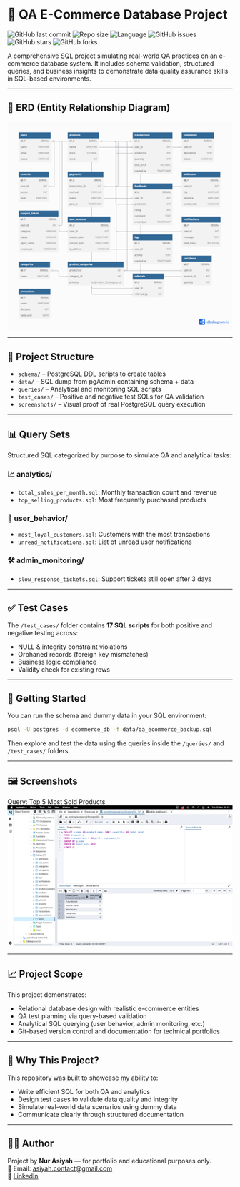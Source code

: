 # 🛒 QA E-Commerce Database Project

![GitHub last commit](https://img.shields.io/github/last-commit/asiyah-qa/qa-ecommerce-database)
![Repo size](https://img.shields.io/github/repo-size/asiyah-qa/qa-ecommerce-database)
![Language](https://img.shields.io/github/languages/top/asiyah-qa/qa-ecommerce-database)
![GitHub issues](https://img.shields.io/github/issues/asiyah-qa/qa-ecommerce-database)
![GitHub stars](https://img.shields.io/github/stars/asiyah-qa/qa-ecommerce-database?style=social)
![GitHub forks](https://img.shields.io/github/forks/asiyah-qa/qa-ecommerce-database?style=social)

A comprehensive SQL project simulating real-world QA practices on an e-commerce database system.
It includes schema validation, structured queries, and business insights to demonstrate data quality assurance skills in SQL-based environments.

---

## 🧱 ERD (Entity Relationship Diagram)

![ERD](./erd/erd.png)

---

## 📂 Project Structure

- `schema/` – PostgreSQL DDL scripts to create tables
- `data/` – SQL dump from pgAdmin containing schema + data
- `queries/` – Analytical and monitoring SQL scripts
- `test_cases/` – Positive and negative test SQLs for QA validation
- `screenshots/` – Visual proof of real PostgreSQL query execution

---

## 📊 Query Sets

Structured SQL categorized by purpose to simulate QA and analytical tasks:

### 📈 analytics/
- `total_sales_per_month.sql`: Monthly transaction count and revenue
- `top_selling_products.sql`: Most frequently purchased products

### 👤 user_behavior/
- `most_loyal_customers.sql`: Customers with the most transactions
- `unread_notifications.sql`: List of unread user notifications

### 🛠️ admin_monitoring/
- `slow_response_tickets.sql`: Support tickets still open after 3 days

---

## ✅ Test Cases

The `/test_cases/` folder contains **17 SQL scripts** for both positive and negative testing across:

- NULL & integrity constraint violations
- Orphaned records (foreign key mismatches)
- Business logic compliance
- Validity check for existing rows

---

## 🚀 Getting Started

You can run the schema and dummy data in your SQL environment:

```bash
psql -U postgres -d ecommerce_db -f data/qa_ecommerce_backup.sql
```

Then explore and test the data using the queries inside the `/queries/` and `/test_cases/` folders.

---

## 🖼️ Screenshots

Query: Top 5 Most Sold Products  
<img src="./screenshots/top_selling_products.png" width="700"/>

---

## 📈 Project Scope

This project demonstrates:

- Relational database design with realistic e-commerce entities
- QA test planning via query-based validation
- Analytical SQL querying (user behavior, admin monitoring, etc.)
- Git-based version control and documentation for technical portfolios

---

## 🌟 Why This Project?

This repository was built to showcase my ability to:

- Write efficient SQL for both QA and analytics
- Design test cases to validate data quality and integrity
- Simulate real-world data scenarios using dummy data
- Communicate clearly through structured documentation

---

## 🙋‍♀️ Author

Project by **Nur Asiyah** — for portfolio and educational purposes only.  
📧 Email: asiyah.contact@gmail.com  
🔗 [LinkedIn](https://www.linkedin.com/in/asiyah-n-515550186/)
